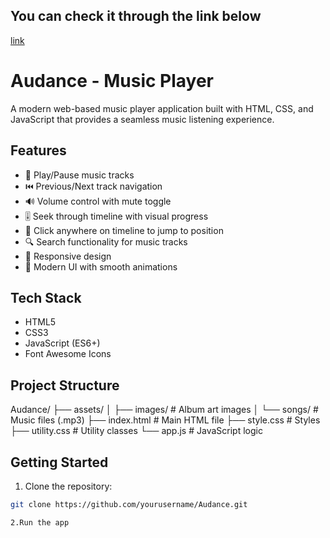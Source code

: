 <h2>You can check it through the link below</h2>
<a href="https://audance.netlify.app/">link</a>


# Audance - Music Player

A modern web-based music player application built with HTML, CSS, and JavaScript that provides a seamless music listening experience.

## Features

- 🎵 Play/Pause music tracks
- ⏮️ Previous/Next track navigation  
- 🔊 Volume control with mute toggle
- 🎚️ Seek through timeline with visual progress
- 🎯 Click anywhere on timeline to jump to position
- 🔍 Search functionality for music tracks
- 📱 Responsive design
- 🎨 Modern UI with smooth animations

## Tech Stack

- HTML5
- CSS3 
- JavaScript (ES6+)
- Font Awesome Icons

## Project Structure
Audance/ ├── assets/ │ ├── images/ # Album art images │ └── songs/ # Music files (.mp3) ├── index.html # Main HTML file ├── style.css # Styles ├── utility.css # Utility classes └── app.js # JavaScript logic
## Getting Started

1. Clone the repository:
```bash
git clone https://github.com/yourusername/Audance.git

2.Run the app
